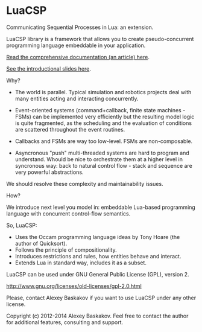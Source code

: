 LuaCSP
======

Communicating Sequential Processes in Lua: an extension.

LuaCSP library is a framework that allows you to create pseudo-concurrent
programming language embeddable in your application.

[Read the comprehensive documentation (an article) here](http://htmlpreview.github.com/?https://github.com/loyso/LuaCSP/blob/master/doc/html/LuaCSP.html).

[See the introductional slides here](https://www.slideshare.net/AlexeyBaskakov/lua-csp-slides).

Why?

- The world is parallel. Typical simulation and robotics projects deal with
many entities acting and interacting concurrently.

- Event-oriented systems (command+callback, finite state machines - FSMs) can be
implemented very efficiently but the resulting model logic is quite
fragmented, as the scheduling and the evaluation of conditions are
scattered throughout the event routines. 

- Callbacks and FSMs are way too low-level. FSMs are non-composable.

- Asyncronous "push" multi-threaded systems are hard to program and understand.
Whould be nice to orchestrate them at a higher level in syncronous way: back to
natural control flow - stack and sequence are very powerful abstractions.

We should resolve these complexity and maintainability issues.


How?

We introduce next level you model in: embeddable Lua-based programming language with
concurrent control-flow semantics.

So, LuaCSP:
- Uses the Occam programming language ideas by Tony Hoare (the author of Quicksort).
- Follows the principle of compositionality.
- Introduces restrictions and rules, how entities behave and interact.
- Extends Lua in standard way, includes it as a subset.

LuaCSP can be used under GNU General Public License (GPL), version 2.

http://www.gnu.org/licenses/old-licenses/gpl-2.0.html

Please, contact Alexey Baskakov if you want to use LuaCSP under any other license.

Copyright (c) 2012-2014 Alexey Baskakov.
Feel free to contact the author for additional features, consulting and support.
